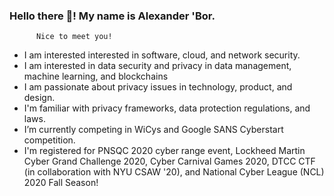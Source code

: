 ### Hello there 👋! My name is Alexander 'Bor.
          Nice to meet you!
- I am interested interested in software, cloud, and network security.
- I am interested in data security and privacy in data management, machine learning, and blockchains
- I am passionate about privacy issues in technology, product, and design.
- I'm familiar with privacy frameworks, data protection regulations, and laws.
- I’m currently competing in WiCys and Google SANS Cyberstart competition.
- I'm registered for PNSQC 2020 cyber range event, Lockheed Martin Cyber Grand Challenge 2020, Cyber Carnival Games 2020, DTCC CTF (in collaboration with NYU CSAW '20), and National Cyber League (NCL) 2020 Fall Season!
